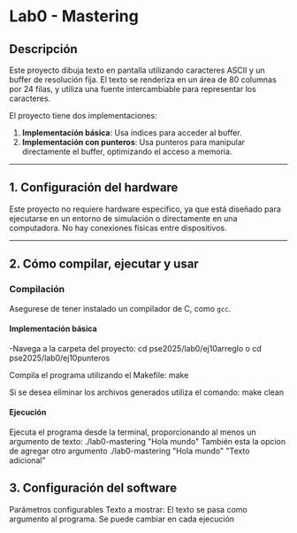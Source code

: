 # Lab0 - Mastering

## Descripción
Este proyecto dibuja texto en pantalla utilizando caracteres ASCII y un buffer de resolución fija. El texto se renderiza en un área de 80 columnas por 24 filas, y utiliza una fuente intercambiable para representar los caracteres.

El proyecto tiene dos implementaciones:
1. **Implementación básica**: Usa índices para acceder al buffer.
2. **Implementación con punteros**: Usa punteros para manipular directamente el buffer, optimizando el acceso a memoria.

---

## 1. Configuración del hardware
Este proyecto no requiere hardware específico, ya que está diseñado para ejecutarse en un entorno de simulación o directamente en una computadora. No hay conexiones físicas entre dispositivos.

---

## 2. Cómo compilar, ejecutar y usar

### Compilación
Asegurese de tener instalado un compilador de C, como `gcc`.

#### Implementación básica
-Navega a la carpeta del proyecto: 
    cd pse2025/lab0/ej10arreglo
    o
    cd pse2025/lab0/ej10punteros

Compila el programa utilizando el Makefile:
    make

Si se desea eliminar los archivos generados utiliza el comando:
    make clean

#### Ejecución
Ejecuta el programa desde la terminal, proporcionando al menos un argumento de texto:
    ./lab0-mastering "Hola mundo"
También esta la opcion de agregar otro argumento 
    ./lab0-mastering "Hola mundo" "Texto adicional"

## 3. Configuración del software
Parámetros configurables
Texto a mostrar:
El texto se pasa como argumento al programa. Se puede cambiar en cada ejecución




